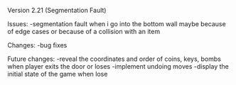 Version 2.21 (Segmentation Fault)

Issues:
-segmentation fault when i go into the bottom wall
maybe because of edge cases or because of a collision with an item

Changes:
-bug fixes

Future changes:
-reveal the coordinates and order of coins, keys, bombs when player exits the door or loses
-implement undoing moves
-display the initial state of the game when lose
